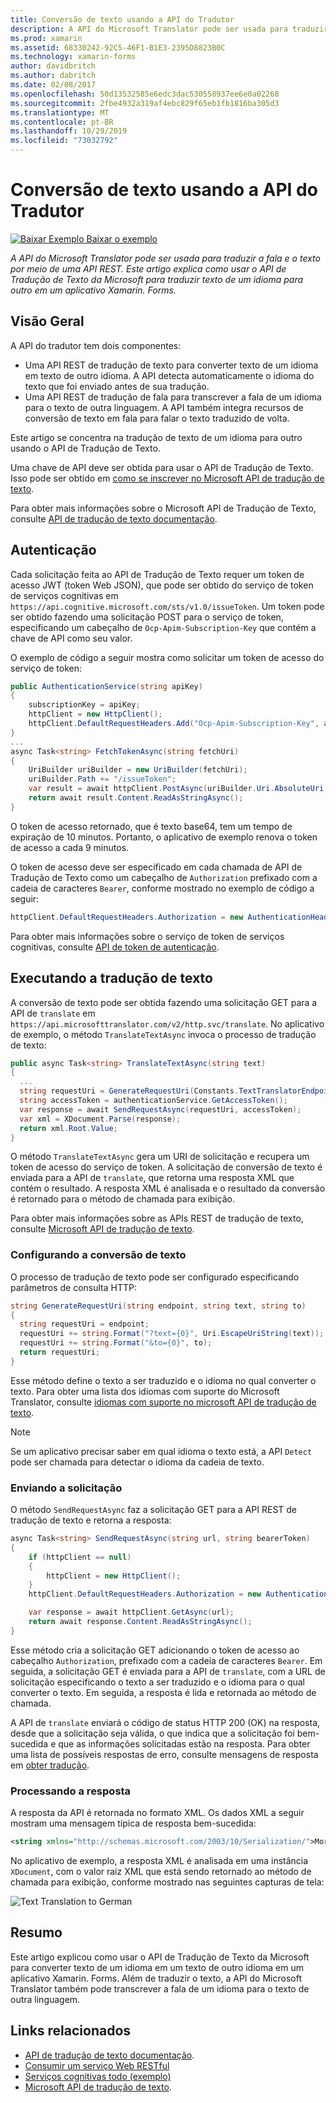 ```yaml
---
title: Conversão de texto usando a API do Tradutor
description: A API do Microsoft Translator pode ser usada para traduzir a fala e o texto por meio de uma API REST. Este artigo explica como usar o API de Tradução de Texto da Microsoft para traduzir texto de um idioma para outro em um aplicativo Xamarin. Forms.
ms.prod: xamarin
ms.assetid: 68330242-92C5-46F1-B1E3-2395D8823B0C
ms.technology: xamarin-forms
author: davidbritch
ms.author: dabritch
ms.date: 02/08/2017
ms.openlocfilehash: 50d13532585e6edc3dac530558937ee6e0a02268
ms.sourcegitcommit: 2fbe4932a319af4ebc829f65eb1fb1816ba305d3
ms.translationtype: MT
ms.contentlocale: pt-BR
ms.lasthandoff: 10/29/2019
ms.locfileid: "73032792"
---
```

# <a name="text-translation-using-the-translator-api"></a>Conversão de texto usando a API do Tradutor

[![Baixar Exemplo](~/media/shared/download.png) Baixar o exemplo](https://docs.microsoft.com/samples/xamarin/xamarin-forms-samples/webservices-todocognitiveservices)

_A API do Microsoft Translator pode ser usada para traduzir a fala e o texto por meio de uma API REST. Este artigo explica como usar o API de Tradução de Texto da Microsoft para traduzir texto de um idioma para outro em um aplicativo Xamarin. Forms._

## <a name="overview"></a>Visão Geral

A API do tradutor tem dois componentes:

- Uma API REST de tradução de texto para converter texto de um idioma em texto de outro idioma. A API detecta automaticamente o idioma do texto que foi enviado antes de sua tradução.
- Uma API REST de tradução de fala para transcrever a fala de um idioma para o texto de outra linguagem. A API também integra recursos de conversão de texto em fala para falar o texto traduzido de volta.

Este artigo se concentra na tradução de texto de um idioma para outro usando o API de Tradução de Texto.

Uma chave de API deve ser obtida para usar o API de Tradução de Texto. Isso pode ser obtido em [como se inscrever no Microsoft API de tradução de texto](/azure/cognitive-services/translator/translator-text-how-to-signup/).

Para obter mais informações sobre o Microsoft API de Tradução de Texto, consulte [API de tradução de texto documentação](/azure/cognitive-services/translator/).

## <a name="authentication"></a>Autenticação

Cada solicitação feita ao API de Tradução de Texto requer um token de acesso JWT (token Web JSON), que pode ser obtido do serviço de token de serviços cognitivas em `https://api.cognitive.microsoft.com/sts/v1.0/issueToken`. Um token pode ser obtido fazendo uma solicitação POST para o serviço de token, especificando um cabeçalho de `Ocp-Apim-Subscription-Key` que contém a chave de API como seu valor.

O exemplo de código a seguir mostra como solicitar um token de acesso do serviço de token:

```csharp
public AuthenticationService(string apiKey)
{
    subscriptionKey = apiKey;
    httpClient = new HttpClient();
    httpClient.DefaultRequestHeaders.Add("Ocp-Apim-Subscription-Key", apiKey);
}
...
async Task<string> FetchTokenAsync(string fetchUri)
{
    UriBuilder uriBuilder = new UriBuilder(fetchUri);
    uriBuilder.Path += "/issueToken";
    var result = await httpClient.PostAsync(uriBuilder.Uri.AbsoluteUri, null);
    return await result.Content.ReadAsStringAsync();
}
```

O token de acesso retornado, que é texto base64, tem um tempo de expiração de 10 minutos. Portanto, o aplicativo de exemplo renova o token de acesso a cada 9 minutos.

O token de acesso deve ser especificado em cada chamada de API de Tradução de Texto como um cabeçalho de `Authorization` prefixado com a cadeia de caracteres `Bearer`, conforme mostrado no exemplo de código a seguir:

```csharp
httpClient.DefaultRequestHeaders.Authorization = new AuthenticationHeaderValue("Bearer", bearerToken);
```

Para obter mais informações sobre o serviço de token de serviços cognitivas, consulte [API de token de autenticação](https://docs.microsofttranslator.com/oauth-token.html).

## <a name="performing-text-translation"></a>Executando a tradução de texto

A conversão de texto pode ser obtida fazendo uma solicitação GET para a API de `translate` em `https://api.microsofttranslator.com/v2/http.svc/translate`. No aplicativo de exemplo, o método `TranslateTextAsync` invoca o processo de tradução de texto:

```csharp
public async Task<string> TranslateTextAsync(string text)
{
  ...
  string requestUri = GenerateRequestUri(Constants.TextTranslatorEndpoint, text, "en", "de");
  string accessToken = authenticationService.GetAccessToken();
  var response = await SendRequestAsync(requestUri, accessToken);
  var xml = XDocument.Parse(response);
  return xml.Root.Value;
}
```

O método `TranslateTextAsync` gera um URI de solicitação e recupera um token de acesso do serviço de token. A solicitação de conversão de texto é enviada para a API de `translate`, que retorna uma resposta XML que contém o resultado. A resposta XML é analisada e o resultado da conversão é retornado para o método de chamada para exibição.

Para obter mais informações sobre as APIs REST de tradução de texto, consulte [Microsoft API de tradução de texto](https://docs.microsofttranslator.com/text-translate.html).

### <a name="configuring-text-translation"></a>Configurando a conversão de texto

O processo de tradução de texto pode ser configurado especificando parâmetros de consulta HTTP:

```csharp
string GenerateRequestUri(string endpoint, string text, string to)
{
  string requestUri = endpoint;
  requestUri += string.Format("?text={0}", Uri.EscapeUriString(text));
  requestUri += string.Format("&to={0}", to);
  return requestUri;
}
```

Esse método define o texto a ser traduzido e o idioma no qual converter o texto. Para obter uma lista dos idiomas com suporte do Microsoft Translator, consulte [idiomas com suporte no microsoft API de tradução de texto](/azure/cognitive-services/translator/languages/).

> [!NOTE]
> Se um aplicativo precisar saber em qual idioma o texto está, a API `Detect` pode ser chamada para detectar o idioma da cadeia de texto.

### <a name="sending-the-request"></a>Enviando a solicitação

O método `SendRequestAsync` faz a solicitação GET para a API REST de tradução de texto e retorna a resposta:

```csharp
async Task<string> SendRequestAsync(string url, string bearerToken)
{
    if (httpClient == null)
    {
        httpClient = new HttpClient();
    }
    httpClient.DefaultRequestHeaders.Authorization = new AuthenticationHeaderValue("Bearer", bearerToken);

    var response = await httpClient.GetAsync(url);
    return await response.Content.ReadAsStringAsync();
}
```

Esse método cria a solicitação GET adicionando o token de acesso ao cabeçalho `Authorization`, prefixado com a cadeia de caracteres `Bearer`. Em seguida, a solicitação GET é enviada para a API de `translate`, com a URL de solicitação especificando o texto a ser traduzido e o idioma para o qual converter o texto. Em seguida, a resposta é lida e retornada ao método de chamada.

A API de `translate` enviará o código de status HTTP 200 (OK) na resposta, desde que a solicitação seja válida, o que indica que a solicitação foi bem-sucedida e que as informações solicitadas estão na resposta. Para obter uma lista de possíveis respostas de erro, consulte mensagens de resposta em [obter tradução](https://docs.microsofttranslator.com/text-translate.html#!/default/get_Translate).

### <a name="processing-the-response"></a>Processando a resposta

A resposta da API é retornada no formato XML. Os dados XML a seguir mostram uma mensagem típica de resposta bem-sucedida:

```xml
<string xmlns="http://schemas.microsoft.com/2003/10/Serialization/">Morgen kaufen gehen ein</string>
```

No aplicativo de exemplo, a resposta XML é analisada em uma instância `XDocument`, com o valor raiz XML que está sendo retornado ao método de chamada para exibição, conforme mostrado nas seguintes capturas de tela:

![](text-translation-images/text-translation.png "Text Translation to German")

## <a name="summary"></a>Resumo

Este artigo explicou como usar o API de Tradução de Texto da Microsoft para converter texto de um idioma em um texto de outro idioma em um aplicativo Xamarin. Forms. Além de traduzir o texto, a API do Microsoft Translator também pode transcrever a fala de um idioma para o texto de outra linguagem.

## <a name="related-links"></a>Links relacionados

- [API de tradução de texto documentação](/azure/cognitive-services/translator/).
- [Consumir um serviço Web RESTful](~/xamarin-forms/data-cloud/web-services/rest.md)
- [Serviços cognitivas todo (exemplo)](https://docs.microsoft.com/samples/xamarin/xamarin-forms-samples/webservices-todocognitiveservices)
- [Microsoft API de tradução de texto](https://docs.microsofttranslator.com/text-translate.html).
